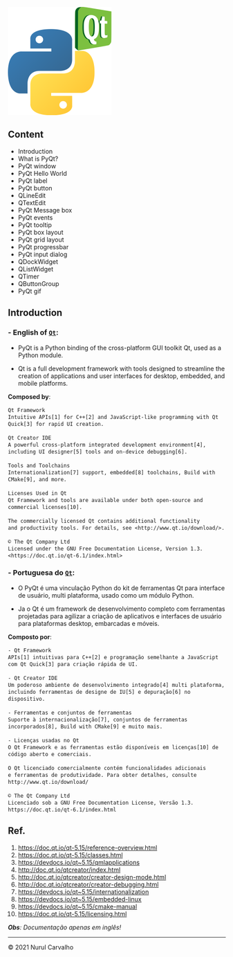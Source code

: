 ![pyqt-logo](https://github.com/Nurul-GC/pyqt-tutorial/raw/main/docs/img/pyqt.png)
  
## Content

- Introduction
- What is PyQt?
- PyQt window
- PyQt Hello World
- PyQt label
- PyQt button
- QLineEdit
- QTextEdit
- PyQt Message box
- PyQt events
- PyQt tooltip
- PyQt box layout
- PyQt grid layout
- PyQt progressbar
- PyQt input dialog
- QDockWidget
- QListWidget
- QTimer
- QButtonGroup
- PyQt gif

## Introduction 

### - English of [`Qt`](https://www.qt.io/):
  
- PyQt is a Python binding of the cross-platform GUI toolkit Qt, used as a Python module.
  
- Qt is a full development framework with tools designed to streamline the creation of applications and user interfaces for desktop, embedded, and mobile platforms.
    
**Composed by**:

    Qt Framework
    Intuitive APIs[1] for C++[2] and JavaScript-like programming with Qt Quick[3] for rapid UI creation.
    
    Qt Creator IDE
    A powerful cross-platform integrated development environment[4], including UI designer[5] tools and on-device debugging[6].
    
    Tools and Toolchains
    Internationalization[7] support, embedded[8] toolchains, Build with CMake[9], and more.
    
    Licenses Used in Qt
    Qt Framework and tools are available under both open-source and commercial licenses[10].
    
    The commercially licensed Qt contains additional functionality
    and productivity tools. For details, see <http://www.qt.io/download/>.
    
    © The Qt Company Ltd
    Licensed under the GNU Free Documentation License, Version 1.3.
    <https://doc.qt.io/qt-6.1/index.html>

### - Portuguesa do [`Qt`](https://www.qt.io/):

- O PyQt é uma vinculação Python do kit de ferramentas Qt para interface de usuário, multi plataforma, usado como um módulo Python.

- Ja o Qt é um framework de desenvolvimento completo com ferramentas projetadas para agilizar a criação de aplicativos e interfaces de usuário para plataformas desktop, embarcadas e móveis.

**Composto por**:

    - Qt Framework
    APIs[1] intuitivas para C++[2] e programação semelhante a JavaScript com Qt Quick[3] para criação rápida de UI.
    
    - Qt Creator IDE
    Um poderoso ambiente de desenvolvimento integrado[4] multi plataforma, 
    incluindo ferramentas de designe de IU[5] e depuração[6] no dispositivo.
    
    - Ferramentas e conjuntos de ferramentas
    Suporte à internacionalização[7], conjuntos de ferramentas incorporados[8], Build with CMake[9] e muito mais.
    
    - Licenças usadas no Qt
    O Qt Framework e as ferramentas estão disponíveis em licenças[10] de código aberto e comerciais.
    
    O Qt licenciado comercialmente contém funcionalidades adicionais
    e ferramentas de produtividade. Para obter detalhes, consulte http://www.qt.io/download/
    
    © The Qt Company Ltd
    Licenciado sob a GNU Free Documentation License, Versão 1.3.
    https://doc.qt.io/qt-6.1/index.html

## Ref.

1. <https://doc.qt.io/qt-5.15/reference-overview.html>
2. <https://doc.qt.io/qt-5.15/classes.html>
3. <https://devdocs.io/qt~5.15/qmlapplications>
4. <http://doc.qt.io/qtcreator/index.html>
5. <http://doc.qt.io/qtcreator/creator-design-mode.html>
6. <http://doc.qt.io/qtcreator/creator-debugging.html>
7. <https://devdocs.io/qt~5.15/internationalization>
8. <https://devdocs.io/qt~5.15/embedded-linux>
9. <https://devdocs.io/qt~5.15/cmake-manual>
10. <https://doc.qt.io/qt-5.15/licensing.html>

_**Obs**: Documentação apenas em inglês!_

---

&copy; 2021 Nurul Carvalho

